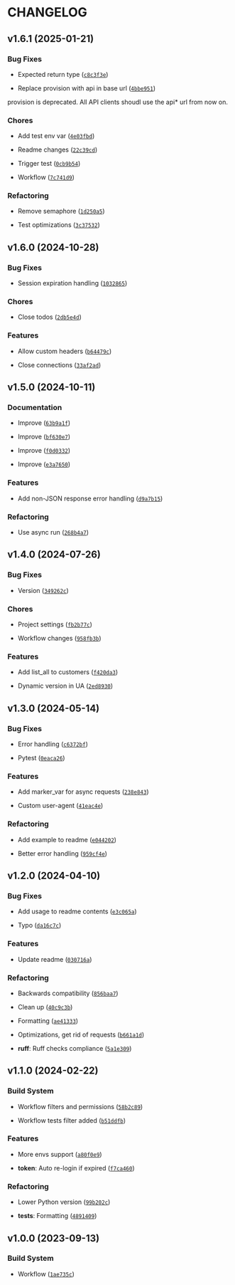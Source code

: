 # CHANGELOG


## v1.6.1 (2025-01-21)

### Bug Fixes

- Expected return type
  ([`c8c3f3e`](https://github.com/ThreatX/threatx-api-client/commit/c8c3f3e7623cb868aacbc8277d89447443c9de83))

- Replace provision with api in base url
  ([`4bbe951`](https://github.com/ThreatX/threatx-api-client/commit/4bbe9515c38c29719b4a555373c6db48f64e4abf))

provision is deprecated. All API clients shoudl use the api* url from now on.

### Chores

- Add test env var
  ([`4e03fbd`](https://github.com/ThreatX/threatx-api-client/commit/4e03fbda3cfe8ea9bfc2064bf0b28e8820b44856))

- Readme changes
  ([`22c39cd`](https://github.com/ThreatX/threatx-api-client/commit/22c39cd9b52833f2e294e76401454d087656a571))

- Trigger test
  ([`0cb9b54`](https://github.com/ThreatX/threatx-api-client/commit/0cb9b543483a7ea4bd325cf3d0c476f59f7fdb8c))

- Workflow
  ([`7c741d9`](https://github.com/ThreatX/threatx-api-client/commit/7c741d92f75b61e74d2a87158bc21a1560d74ecd))

### Refactoring

- Remove semaphore
  ([`1d250a5`](https://github.com/ThreatX/threatx-api-client/commit/1d250a53c691a44946d9e163f5c29675765bb5c0))

- Test optimizations
  ([`3c37532`](https://github.com/ThreatX/threatx-api-client/commit/3c375326f3aa54edb1e24fd2353fd61d5af9bc58))


## v1.6.0 (2024-10-28)

### Bug Fixes

- Session expiration handling
  ([`1032865`](https://github.com/ThreatX/threatx-api-client/commit/10328659d9aa1bfc50efc93cee1d5600840c8298))

### Chores

- Close todos
  ([`2db5e4d`](https://github.com/ThreatX/threatx-api-client/commit/2db5e4da92bdd9bbb542fadb4e3e172d62963350))

### Features

- Allow custom headers
  ([`b64479c`](https://github.com/ThreatX/threatx-api-client/commit/b64479c4d0841525dad0afe781308a69895a4d8c))

- Close connections
  ([`33af2ad`](https://github.com/ThreatX/threatx-api-client/commit/33af2adf5764aeebaac3c396a0bc7e3ff10c46f6))


## v1.5.0 (2024-10-11)

### Documentation

- Improve
  ([`63b9a1f`](https://github.com/ThreatX/threatx-api-client/commit/63b9a1fd55c6c87aaa5732f310bc3d9535e2f2aa))

- Improve
  ([`bf630e7`](https://github.com/ThreatX/threatx-api-client/commit/bf630e700fa0f8457ee61ee59b29ecc1cfab8b3b))

- Improve
  ([`f0d0332`](https://github.com/ThreatX/threatx-api-client/commit/f0d0332e6dc6b92f08683ff86e682be29284dd1f))

- Improve
  ([`e3a7650`](https://github.com/ThreatX/threatx-api-client/commit/e3a7650bda052e0f7a3b2ba26a7ce0820c767862))

### Features

- Add non-JSON response error handling
  ([`d9a7b15`](https://github.com/ThreatX/threatx-api-client/commit/d9a7b157f6a6d75cdf30998a2d9feeef9c8d6f7f))

### Refactoring

- Use async run
  ([`268b4a7`](https://github.com/ThreatX/threatx-api-client/commit/268b4a71bd4ae1af0ea294f9870e825762c9fd1e))


## v1.4.0 (2024-07-26)

### Bug Fixes

- Version
  ([`349262c`](https://github.com/ThreatX/threatx-api-client/commit/349262c04f96277e0e3e6b9db8f395a85278295b))

### Chores

- Project settings
  ([`fb2b77c`](https://github.com/ThreatX/threatx-api-client/commit/fb2b77c20fdcc084c627c919b834c47b15d8ff35))

- Workflow changes
  ([`958fb3b`](https://github.com/ThreatX/threatx-api-client/commit/958fb3b47f63daae594985131b1faeab77aad39a))

### Features

- Add list_all to customers
  ([`f420da3`](https://github.com/ThreatX/threatx-api-client/commit/f420da320c5772f948f1ce1563dd1e91da21bd87))

- Dynamic version in UA
  ([`2ed8930`](https://github.com/ThreatX/threatx-api-client/commit/2ed89300105fdd85ff90635fcd2f1e6d92b64ab2))


## v1.3.0 (2024-05-14)

### Bug Fixes

- Error handling
  ([`c6372bf`](https://github.com/ThreatX/threatx-api-client/commit/c6372bfb1e1514370b3457ea4fcc356dfb6a3f11))

- Pytest
  ([`0eaca26`](https://github.com/ThreatX/threatx-api-client/commit/0eaca266246df604dbb50ffba0a571aa69c31bd7))

### Features

- Add marker_var for async requests
  ([`238e843`](https://github.com/ThreatX/threatx-api-client/commit/238e843066b2905c945911bddb111c792bc8fd88))

- Custom user-agent
  ([`41eac4e`](https://github.com/ThreatX/threatx-api-client/commit/41eac4e6dac2a711efc8f87271f8ab1abd4c7379))

### Refactoring

- Add example to readme
  ([`e044202`](https://github.com/ThreatX/threatx-api-client/commit/e0442026659481d349c33056c6f94057c803449d))

- Better error handling
  ([`959cf4e`](https://github.com/ThreatX/threatx-api-client/commit/959cf4e4ee406178f3ce69040090cc0d9a7bb414))


## v1.2.0 (2024-04-10)

### Bug Fixes

- Add usage to readme contents
  ([`e3c065a`](https://github.com/ThreatX/threatx-api-client/commit/e3c065ae53fe65ae8eafa8ae7ca429bb44d91f18))

- Typo
  ([`da16c7c`](https://github.com/ThreatX/threatx-api-client/commit/da16c7c4a1a05b6d629c2012fa2f9c090f596c73))

### Features

- Update readme
  ([`030716a`](https://github.com/ThreatX/threatx-api-client/commit/030716aa7a3055fd25e05eb9b1694801098943ea))

### Refactoring

- Backwards compatibility
  ([`856baa7`](https://github.com/ThreatX/threatx-api-client/commit/856baa7b57d8a45e2480e04293c59178d3e8ca2e))

- Clean up
  ([`40c9c3b`](https://github.com/ThreatX/threatx-api-client/commit/40c9c3b97e12fc5c4024fb8a15f2690c2da064ff))

- Formatting
  ([`ae41333`](https://github.com/ThreatX/threatx-api-client/commit/ae4133364de52e254ef5c853ed12066f591d8c33))

- Optimizations, get rid of requests
  ([`b661a1d`](https://github.com/ThreatX/threatx-api-client/commit/b661a1dbf9c90c7bd571043adb9c783869f272b9))

- **ruff**: Ruff checks compliance
  ([`5a1e309`](https://github.com/ThreatX/threatx-api-client/commit/5a1e3093501380bd7d070cd391f4d9d59e0a6e82))


## v1.1.0 (2024-02-22)

### Build System

- Workflow filters and permissions
  ([`58b2c89`](https://github.com/ThreatX/threatx-api-client/commit/58b2c89a1c63399dde08a1fb6b508321813c1cbf))

- Workflow tests filter added
  ([`b51ddfb`](https://github.com/ThreatX/threatx-api-client/commit/b51ddfb13a4aee7b1a558272998b7856dd4ad1b4))

### Features

- More envs support
  ([`a80f0e9`](https://github.com/ThreatX/threatx-api-client/commit/a80f0e962b4015fbb6dfe64d16f10ffbe1bd8f8e))

- **token**: Auto re-login if expired
  ([`f7ca460`](https://github.com/ThreatX/threatx-api-client/commit/f7ca4603890c4c7fcf65775c16e62b7392dc4ace))

### Refactoring

- Lower Python version
  ([`99b202c`](https://github.com/ThreatX/threatx-api-client/commit/99b202c683c7367bda51d010f8dd56d26df5a79e))

- **tests**: Formatting
  ([`4891409`](https://github.com/ThreatX/threatx-api-client/commit/4891409c0f55348ace51f2ee04fa74bf334035e3))


## v1.0.0 (2023-09-13)

### Build System

- Workflow
  ([`1ae735c`](https://github.com/ThreatX/threatx-api-client/commit/1ae735c13529a31d1306ca24a7ae0b7b400373aa))
